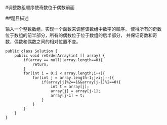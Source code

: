#调整数组顺序使奇数位于偶数前面

##题目描述

输入一个整数数组，实现一个函数来调整该数组中数字的顺序，
使得所有的奇数位于数组的前半部分，所有的偶数位于位于数组的后半部分，
并保证奇数和奇数，偶数和偶数之间的相对位置不变。

```
public class Solution {
    public void reOrderArray(int [] array) {
        if(array == null||array.length==0){
            return;
        }
        for(int i = 0;i < array.length;i++){
            for(int j = array.length-1;j>i;j--){
                if(array[j]%2==1&&array[j-1]%2==0){
                    int t = array[j];
                    array[j] = array[j-1];
                    array[j-1] = t;
                }
            }
        }
    }
}
```

